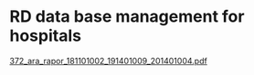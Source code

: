 # RD data base management for hospitals
 
[372_ara_rapor_181101002_191401009_201401004.pdf](https://github.com/emre-bl/RD-data-base-management/files/10045003/372_ara_rapor_181101002_191401009_201401004.pdf)
